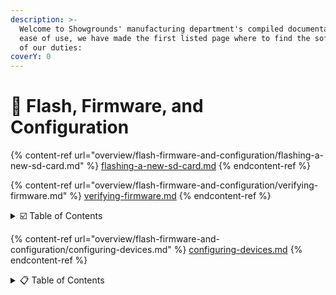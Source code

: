 ```yaml
---
description: >-
  Welcome to Showgrounds' manufacturing department's compiled documentation! For
  ease of use, we have made the first listed page where to find the software end
  of our duties:
coverY: 0
---
```


# 📀 Flash, Firmware, and Configuration

{% content-ref url="overview/flash-firmware-and-configuration/flashing-a-new-sd-card.md" %}
[flashing-a-new-sd-card.md](overview/flash-firmware-and-configuration/flashing-a-new-sd-card.md)
{% endcontent-ref %}



{% content-ref url="overview/flash-firmware-and-configuration/verifying-firmware.md" %}
[verifying-firmware.md](overview/flash-firmware-and-configuration/verifying-firmware.md)
{% endcontent-ref %}

<details>

<summary><span data-gb-custom-inline data-tag="emoji" data-code="2611">☑️</span> Table of Contents</summary>

<mark style="color:blue;">In progress...</mark>

</details>



{% content-ref url="overview/flash-firmware-and-configuration/configuring-devices.md" %}
[configuring-devices.md](overview/flash-firmware-and-configuration/configuring-devices.md)
{% endcontent-ref %}

<details>

<summary><span data-gb-custom-inline data-tag="emoji" data-code="1f4cb">📋</span> Table of Contents</summary>

* _<mark style="color:red;">V1 Button Box</mark>_
* [_<mark style="color:red;">V2 Button Box</mark>_](devices/button-boxes/v2-button-box/registering-and-configuring-the-v2/)
* _<mark style="color:red;">SRN Node</mark>_
* _<mark style="color:red;">Timer Node</mark>_
* _<mark style="color:red;">RDS Node</mark>_
* [_<mark style="color:red;">Yodeck Player</mark>_](devices/pi-devices/yodeck-player/registering-the-yodeck-player.md)

</details>
